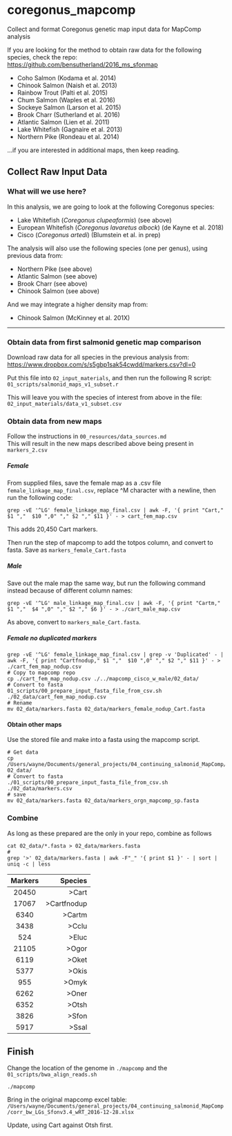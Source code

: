 # coregonus_mapcomp
Collect and format Coregonus genetic map input data for MapComp analysis


If you are looking for the method to obtain raw data for the following species, check the repo:     
https://github.com/bensutherland/2016_ms_sfonmap    

- Coho Salmon (Kodama et al. 2014)
- Chinook Salmon (Naish et al. 2013)
- Rainbow Trout (Palti et al. 2015)
- Chum Salmon (Waples et al. 2016)
- Sockeye Salmon (Larson et al. 2015)
- Brook Charr (Sutherland et al. 2016)
- Atlantic Salmon (Lien et al. 2011)
- Lake Whitefish (Gagnaire et al. 2013)
- Northern Pike (Rondeau et al. 2014)

...if you are interested in additional maps, then keep reading.     


## Collect Raw Input Data
### What will we use here? 
In this analysis, we are going to look at the following Coregonus species:    
- Lake Whitefish (_Coregonus clupeaformis_) (see above)
- European Whitefish (_Coregonus lavaretus albock_) (de Kayne et al. 2018)
- Cisco (_Coregonus artedi_) (Blumstein et al. in prep)   

The analysis will also use the following species (one per genus), using previous data from:     
- Northern Pike (see above)
- Atlantic Salmon (see above)
- Brook Charr (see above)
- Chinook Salmon (see above)

And we may integrate a higher density map from:
- Chinook Salmon (McKinney et al. 201X)


---

### Obtain data from first salmonid genetic map comparison
Download raw data for all species in the previous analysis from:     
https://www.dropbox.com/s/s5gbp1sak54cwdd/markers.csv?dl=0     

Put this file into `02_input_materials`, and then run the following R script:     
`01_scripts/salmonid_maps_v1_subset.r`     

This will leave you with the species of interest from above in the file:     
`02_input_materials/data_v1_subset.csv`         


### Obtain data from new maps
Follow the instructions in `00_resources/data_sources.md`     
This will result in the new maps described above being present in `markers_2.csv`       
 



##### Female #####
From supplied files, save the female map as a .csv file `female_linkage_map_final.csv`, replace ^M character with a newline, then run the following code:     
```
grep -vE '^LG' female_linkage_map_final.csv | awk -F, '{ print "Cart," $1 ","  $10 ",0" "," $2 "," $11 }' - > cart_fem_map.csv
```

This adds 20,450 Cart markers.

Then run the step of mapcomp to add the totpos column, and convert to fasta. Save as `markers_female_Cart.fasta`

##### Male #####
Save out the male map the same way, but run the following command instead because of different column names:     
```
grep -vE '^LG' male_linkage_map_final.csv | awk -F, '{ print "Cartm," $1 ","  $4 ",0" "," $2 "," $6 }' - > ./cart_male_map.csv
``` 

As above, convert to `markers_male_Cart.fasta`.     

##### Female no duplicated markers #####
```
grep -vE '^LG' female_linkage_map_final.csv | grep -v 'Duplicated' - | awk -F, '{ print "Cartfnodup," $1 ","  $10 ",0" "," $2 "," $11 }' - > ./cart_fem_map_nodup.csv
# Copy to mapcomp repo
cp ./cart_fem_map_nodup.csv ./../mapcomp_cisco_w_male/02_data/
# Convert to fasta
01_scripts/00_prepare_input_fasta_file_from_csv.sh ./02_data/cart_fem_map_nodup.csv
# Rename
mv 02_data/markers.fasta 02_data/markers_female_nodup_Cart.fasta
```

#### Obtain other maps ####
Use the stored file and make into a fasta using the mapcomp script.  
       
```
# Get data
cp /Users/wayne/Documents/general_projects/04_continuing_salmonid_MapComp/00_source_materials/markers.csv 02_data/
# Convert to fasta
./01_scripts/00_prepare_input_fasta_file_from_csv.sh ./02_data/markers.csv 
# save
mv 02_data/markers.fasta 02_data/markers_orgn_mapcomp_sp.fasta   
```

### Combine ####
As long as these prepared are the only in your repo, combine as follows      
```
cat 02_data/*.fasta > 02_data/markers.fasta
# 
grep '>' 02_data/markers.fasta | awk -F"_" '{ print $1 }' - | sort | uniq -c | less
```

Markers | Species
:--------: | --------:
20450 | >Cart
17067 | >Cartfnodup
6340 | >Cartm
3438 | >Cclu
 524 | >Eluc
21105 | >Ogor
6119 |>Oket
5377 |>Okis
 955 |>Omyk
6262 |>Oner
6352 |>Otsh
3826 |>Sfon
5917 |>Ssal




## Finish
Change the location of the genome in `./mapcomp` and the `01_scripts/bwa_align_reads.sh`
```
./mapcomp
```

Bring in the original mapcomp excel table:    
`/Users/wayne/Documents/general_projects/04_continuing_salmonid_MapComp/corr_bw_LGs_Sfonv3.4_wRT_2016-12-28.xlsx`

Update, using Cart against Otsh first.   
